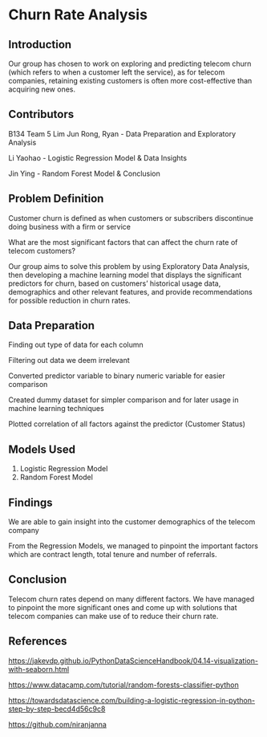 # Churn Rate Analysis

## Introduction

Our group has chosen to work on exploring and predicting telecom churn (which refers to when a customer left the service), as for telecom companies, retaining existing customers is often more cost-effective than acquiring new ones. 

## Contributors

B134 Team 5
Lim Jun Rong, Ryan - Data Preparation and Exploratory Analysis

Li Yaohao - Logistic Regression Model & Data Insights

Jin Ying - Random Forest Model & Conclusion 

## Problem Definition

Customer churn is defined as when customers or subscribers discontinue doing business with a firm or service

What are the most significant factors that can affect the churn rate of telecom customers? 

Our group aims to solve this problem by using Exploratory Data Analysis, then developing a machine learning model that displays the significant predictors for churn, based on customers’ historical usage data, demographics and other relevant features, and provide recommendations for possible reduction in churn rates.

## Data Preparation

Finding out type of data for each column

Filtering out data we deem irrelevant

Converted predictor variable to binary numeric variable for easier comparison

Created dummy dataset for simpler comparison and for later usage in machine learning techniques

Plotted correlation of all factors against the predictor (Customer Status)

## Models Used

1. Logistic Regression Model
2. Random Forest Model

## Findings

We are able to gain insight into the customer demographics of the telecom company

From the Regression Models, we managed to pinpoint the important factors which are contract length, total tenure and number of referrals.

## Conclusion

Telecom churn rates depend on many different factors. We have managed to pinpoint the more significant ones and come up with solutions that telecom companies can make use of to reduce their churn rate.


## References

https://jakevdp.github.io/PythonDataScienceHandbook/04.14-visualization-with-seaborn.html

https://www.datacamp.com/tutorial/random-forests-classifier-python

https://towardsdatascience.com/building-a-logistic-regression-in-python-step-by-step-becd4d56c9c8

https://github.com/niranjanna
